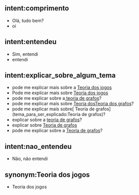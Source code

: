 ## intent:comprimento
- Olá, tudo bem?
- oi

## intent:entendeu
- Sim, entendi
- entendi

## intent:explicar_sobre_algum_tema
- pode me explicar mais sobre a [Teoria dos jogos](tema_para_ser_explicado)
- Pode me explicar mais sobre [Teoria dos jogos](tema_para_ser_explicado)
- pode me explicar sobre a[ teoria de grafos](tema_para_ser_explicado)?
- pode me explicar mais sobre [Teoria dos](tema_para_ser_explicado)[Teoria dos grafos](tema_para_ser_explicado)?
- pode me explicar mais sobre[ Teoria de grafos](tema_para_ser_explicado:Teoria de grafos)?
- explicar sobre a [teoria de grafos](tema_para_ser_explicado)?
- explicar sobre [Teoria de grafos](tema_para_ser_explicado)
- pode me explicar sobre a [Teoria de grafos](tema_para_ser_explicado)?

## intent:nao_entendeu
- Não, não entendi

## synonym:Teoria dos jogos
- Teoria dos jogos
